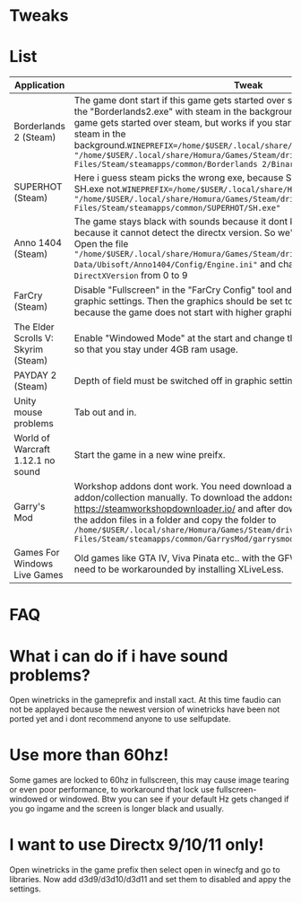 # Tweaks


# List
Application | Tweak
------------ | -------------
 Borderlands 2 (Steam) | The game dont start if this game gets started over steam, but works if you start the "Borderlands2.exe" with steam in the background. The game dont start if this game gets started over steam, but works if you start the "Borderlands2.exe" with steam in the background.`WINEPREFIX=/home/$USER/.local/share/Homura/Games/Steam wine "/home/$USER/.local/share/Homura/Games/Steam/drive_c/Program Files/Steam/steamapps/common/Borderlands 2/Binaries/Win32/Borderlands2.exe"`
SUPERHOT (Steam) | Here i guess steam picks the wrong exe, because SUPERHOT.exe crashs but SH.exe not.`WINEPREFIX=/home/$USER/.local/share/Homura/Games/Steam wine "/home/$USER/.local/share/Homura/Games/Steam/drive_c/Program Files/Steam/steamapps/common/SUPERHOT/SH.exe"`
Anno 1404 (Steam) |The game stays black with sounds because it dont know how to render something because it cannot detect the directx version. So we'll have to set it ourselves. Open the file `"/home/$USER/.local/share/Homura/Games/Steam/drive_c/users/$USER/Application Data/Ubisoft/Anno1404/Config/Engine.ini"` and change the setting `DirectXVersion` from 0 to 9
FarCry (Steam) | Disable "Fullscreen" in the "FarCry Config" tool and let automatically detect the graphic settings. Then the graphics should be set to the worst, this is also correct because the game does not start with higher graphics settings.
The Elder Scrolls V: Skyrim (Steam) | Enable "Windowed Mode" at the start and change the graphic settings to very low so that you stay under 4GB ram usage.
PAYDAY 2 (Steam) | Depth of field must be switched off in graphic settings to avoid graphic errors.
Unity mouse problems | Tab out and in.
World of Warcraft 1.12.1 no sound | Start the game in a new wine preifx.
Garry's Mod | Workshop addons dont work. You need download and install your workshop addon/collection manually. To download the addons visit https://steamworkshopdownloader.io/ and after downloading your addon, copy the addon files in a folder and copy the folder to `/home/$USER/.local/share/Homura/Games/Steam/drive_c/Program Files/Steam/steamapps/common/GarrysMod/garrysmod/addons/`
Games For Windows Live Games | Old games like GTA IV, Viva Pinata etc.. with the GFWLG login dont work. This need to be workarounded by installing XLiveLess. 

# FAQ

# What i can do if i have sound problems?

Open winetricks in the gameprefix and install xact. At this time faudio can not be applayed because the newest version of winetricks have been not ported yet and i dont recommend anyone to use selfupdate.

# Use more than 60hz!

Some games are locked to 60hz in fullscreen, this may cause image tearing or even poor performance, to workaround that lock use fullscreen-windowed or windowed. Btw you can see if your default Hz gets changed if you go ingame and the screen is longer black and usually.

# I want to use Directx 9/10/11 only!

Open winetricks in the game prefix then select open in winecfg and go to libraries. Now add d3d9/d3d10/d3d11 and set them to disabled and appy the settings.

